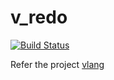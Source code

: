 # v_redo

[![Build Status](https://travis-ci.com/welldoer/v_redo.svg?branch=master)](https://travis-ci.com/welldoer/v_redo)

Refer the project [vlang](https://github.com/vlang/v)
